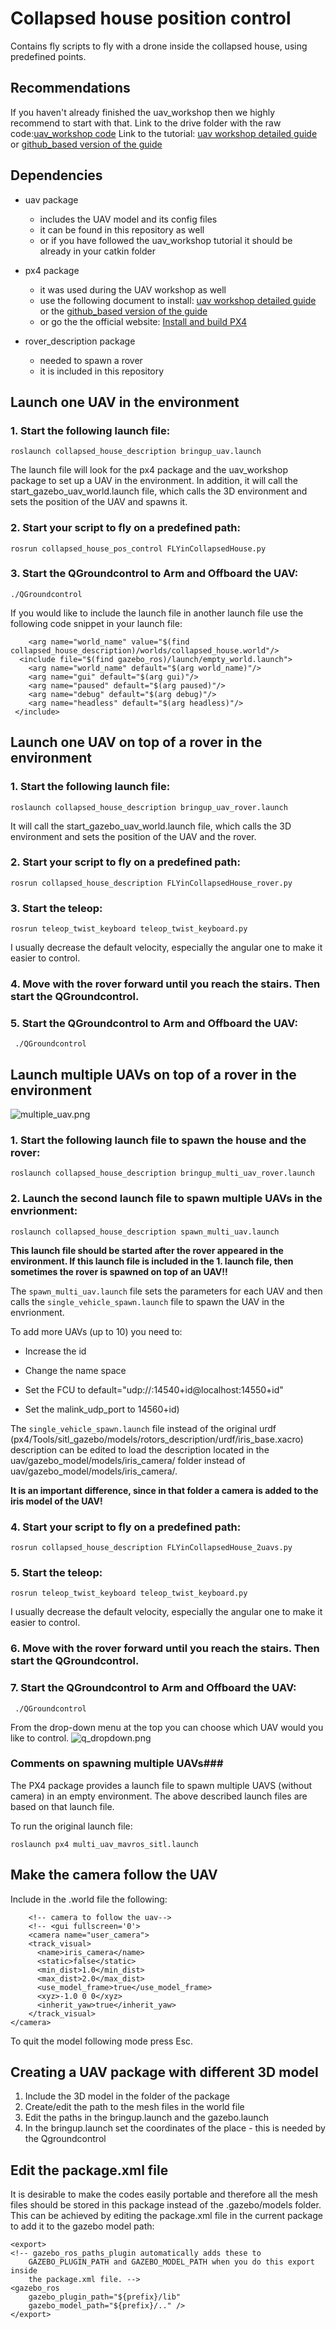 # Collapsed house position control

Contains fly scripts to fly with a drone inside the collapsed house, using predefined points. 


## Recommendations
If you haven't already finished the uav_workshop then we highly recommend to start with that.
Link to the drive folder with the raw code:[uav_workshop code](https://drive.google.com/drive/u/1/folders/1r3_Vf3Hlmav1xrZ7PRq1n7VgyLbzqOfC) 
Link to the tutorial: [uav workshop detailed guide](https://docs.google.com/document/d/1O4NJ3k8LbmTfkDLj4547qizohJDqM3KzZNpjvS4Yppc/edit) or [github_based version of the guide](https://github.com/dobots/uav_workshop/blob/master/README.md)

## Dependencies

 - uav package
	 - includes the UAV model and its config files
	 - it can be found in this repository as well
	 - or if you have followed the uav_workshop tutorial it should be already in your catkin folder
	 
 - px4 package 
	 - it was used during the UAV workshop as well
	 - use the following document to install: [uav workshop detailed guide ](https://docs.google.com/document/d/1O4NJ3k8LbmTfkDLj4547qizohJDqM3KzZNpjvS4Yppc/edit) or the [github_based version of the guide](https://github.com/dobots/uav_workshop/blob/master/README.md)
	 - or go the the official website: [Install and build PX4](https://dev.px4.io/v1.9.0/en/setup/dev_env_linux_ubuntu.html)
	 
 - rover_description package
	 - needed to spawn a rover
	 - it is included in this repository

## Launch one UAV in the environment


### 1. Start the following launch file: 
```roslaunch collapsed_house_description bringup_uav.launch```
      
The launch file will  look for the px4 package and the uav_workshop package to set up a UAV in the environment.
	In addition, it will call the start_gazebo_uav_world.launch file, which calls the 3D environment and sets the position of the UAV and spawns it. 


### 2. Start your script to fly on a predefined path:

```rosrun collapsed_house_pos_control FLYinCollapsedHouse.py```


### 3. Start the QGroundcontrol to Arm and Offboard the UAV:

```./QGroundcontrol```
    
    
    
  If you would like to include the launch file in another launch file use the following code snippet in your launch file:
  
        <arg name="world_name" value="$(find collapsed_house_description)/worlds/collapsed_house.world"/>
      <include file="$(find gazebo_ros)/launch/empty_world.launch">
        <arg name="world_name" default="$(arg world_name)"/>
        <arg name="gui" default="$(arg gui)"/>
        <arg name="paused" default="$(arg paused)"/>
        <arg name="debug" default="$(arg debug)"/>
        <arg name="headless" default="$(arg headless)"/>
     </include>



## Launch one UAV on top of a rover in the environment


### 1. Start the following launch file:

```roslaunch collapsed_house_description bringup_uav_rover.launch```
      
It will call the start_gazebo_uav_world.launch file, which calls the 3D environment and sets the position of the UAV and the rover. 


### 2. Start your script to fly on a predefined path:

```rosrun collapsed_house_description FLYinCollapsedHouse_rover.py```
	    
	    
	    
### 3. 	Start the teleop:
				
```rosrun teleop_twist_keyboard teleop_twist_keyboard.py```
				
I usually decrease the default velocity, especially the angular one to make it easier to control.


### 4. Move with the rover forward until you reach the stairs. Then start the QGroundcontrol.


### 5. Start the QGroundcontrol to Arm and Offboard the UAV:

 ``` ./QGroundcontrol```
    

   
  
## Launch multiple UAVs on top of a rover in the environment
![multiple_uav.png](https://github.com/dobots/drones/blob/master/images/multiple_uav.png)

### 1. Start the following launch file to spawn the house and the rover:

```roslaunch collapsed_house_description bringup_multi_uav_rover.launch```
      

### 2. Launch the second launch file to spawn multiple UAVs in the envrionment:

```roslaunch collapsed_house_description spawn_multi_uav.launch```

**This launch file should be started after the rover appeared in the environment. If this launch file is included in the 1. launch file, then sometimes the rover is spawned on top of an UAV!!**

The ```spawn_multi_uav.launch``` file sets the parameters for each UAV and then calls the ```single_vehicle_spawn.launch``` file to spawn the UAV in the envrionment.

To add more UAVs (up to 10) you need to:

- Increase the id

- Change the name space

- Set the FCU to default="udp://:14540+id@localhost:14550+id"

- Set the malink_udp_port to 14560+id) 
  
The ```single_vehicle_spawn.launch``` file instead of the original urdf (px4/Tools/sitl_gazebo/models/rotors_description/urdf/iris_base.xacro) description can be edited to load the description located in the uav/gazebo_model/models/iris_camera/ folder instead of uav/gazebo_model/models/iris_camera/.

**It is an important difference, since in that folder a camera is added to the iris model of the UAV!**


### 4. Start your script to fly on a predefined path:

```rosrun collapsed_house_description FLYinCollapsedHouse_2uavs.py```
	    

	    
### 5. 	Start the teleop:
				
```rosrun teleop_twist_keyboard teleop_twist_keyboard.py```
				
I usually decrease the default velocity, especially the angular one to make it easier to control.


### 6. Move with the rover forward until you reach the stairs. Then start the QGroundcontrol.


### 7. Start the QGroundcontrol to Arm and Offboard the UAV:

 ``` ./QGroundcontrol```
 
 From the drop-down menu at the top you can choose which UAV would you like to control.
![q_dropdown.png](https://github.com/dobots/drones/blob/master/images/q_dropdown.png)

### Comments on spawning multiple UAVs###


The PX4 package provides a launch file to spawn multiple UAVS (without camera) in an empty environment. The above described launch files are based on that launch file.

To run the original launch file:

```roslaunch px4 multi_uav_mavros_sitl.launch ```


  
## Make the camera follow the UAV

Include in the .world file the following:

        <!-- camera to follow the uav-->
        <!-- <gui fullscreen='0'>
        <camera name="user_camera">
        <track_visual>
          <name>iris_camera</name>
          <static>false</static>
          <min_dist>1.0</min_dist>
          <max_dist>2.0</max_dist>
          <use_model_frame>true</use_model_frame>
          <xyz>-1.0 0 0</xyz>
          <inherit_yaw>true</inherit_yaw>
        </track_visual>
    </camera>
</gui>

To quit the model following mode press Esc.





## Creating a UAV package with different 3D model

1. Include the 3D model in the folder of the package
2. Create/edit the path to the mesh files in the world file
3. Edit the paths in the bringup.launch and the gazebo.launch
4. In the bringup.launch set the coordinates of the place - this is needed by the Qgroundcontrol


## Edit the package.xml file

It is desirable to make the codes easily portable and therefore all the mesh files should be stored in this package instead of the .gazebo/models folder. This can be achieved by editing the package.xml file in the current package to add it to the gazebo model path:

    <export>
    <!-- gazebo_ros_paths_plugin automatically adds these to
        GAZEBO_PLUGIN_PATH and GAZEBO_MODEL_PATH when you do this export inside
        the package.xml file. -->
    <gazebo_ros 
        gazebo_plugin_path="${prefix}/lib"
        gazebo_model_path="${prefix}/.." /> 
    </export>




